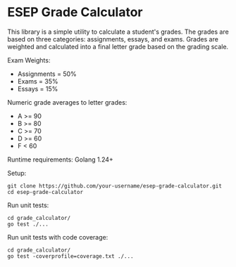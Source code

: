 # ESEP Grade Calculator

This library is a simple utility to calculate a student's grades. The grades are based on three categories: assignments, essays, and exams. Grades are weighted and calculated into a final letter grade based on the grading scale.

Exam Weights:
 - Assignments = 50%
 - Exams = 35%
 - Essays = 15%

Numeric grade averages to letter grades:
 - A >= 90
 - B >= 80
 - C >= 70
 - D >= 60
 - F < 60

Runtime requirements:
Golang 1.24+

Setup:
```
git clone https://github.com/your-username/esep-grade-calculator.git
cd esep-grade-calculator
```

Run unit tests:
```
cd grade_calculator/
go test ./...
```

Run unit tests with code coverage:
```
cd grade_calculator/
go test -coverprofile=coverage.txt ./...
```
